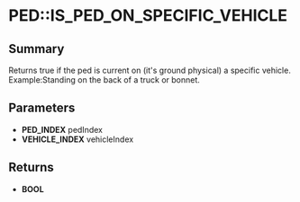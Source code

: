 # PED::IS_PED_ON_SPECIFIC_VEHICLE

## Summary
Returns true if the ped is current on (it's ground physical) a specific vehicle. Example:Standing on the back of a truck or bonnet.

## Parameters
* **PED_INDEX** pedIndex
* **VEHICLE_INDEX** vehicleIndex

## Returns
* **BOOL**